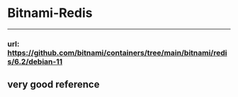 # Bitnami-Redis

---

### url: https://github.com/bitnami/containers/tree/main/bitnami/redis/6.2/debian-11

## very good reference